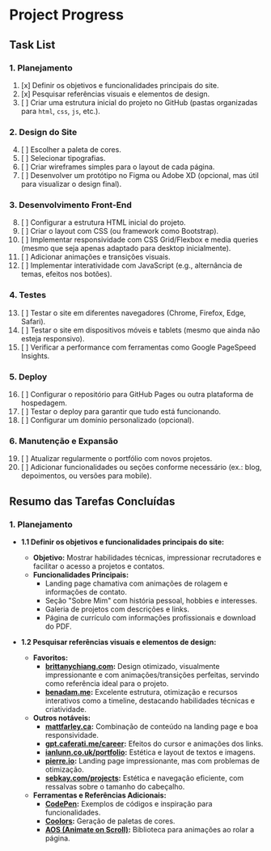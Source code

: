 # Project Progress

## Task List

### 1. Planejamento
1. [x] Definir os objetivos e funcionalidades principais do site.
2. [x] Pesquisar referências visuais e elementos de design.
3. [ ] Criar uma estrutura inicial do projeto no GitHub (pastas organizadas para `html`, `css`, `js`, etc.).

### 2. Design do Site
4. [ ] Escolher a paleta de cores.
5. [ ] Selecionar tipografias.
6. [ ] Criar wireframes simples para o layout de cada página.
7. [ ] Desenvolver um protótipo no Figma ou Adobe XD (opcional, mas útil para visualizar o design final).

### 3. Desenvolvimento Front-End
8. [ ] Configurar a estrutura HTML inicial do projeto.
9. [ ] Criar o layout com CSS (ou framework como Bootstrap).
10. [ ] Implementar responsividade com CSS Grid/Flexbox e media queries (mesmo que seja apenas adaptado para desktop inicialmente).
11. [ ] Adicionar animações e transições visuais.
12. [ ] Implementar interatividade com JavaScript (e.g., alternância de temas, efeitos nos botões).

### 4. Testes
13. [ ] Testar o site em diferentes navegadores (Chrome, Firefox, Edge, Safari).
14. [ ] Testar o site em dispositivos móveis e tablets (mesmo que ainda não esteja responsivo).
15. [ ] Verificar a performance com ferramentas como Google PageSpeed Insights.

### 5. Deploy
16. [ ] Configurar o repositório para GitHub Pages ou outra plataforma de hospedagem.
17. [ ] Testar o deploy para garantir que tudo está funcionando.
18. [ ] Configurar um domínio personalizado (opcional).

### 6. Manutenção e Expansão
19. [ ] Atualizar regularmente o portfólio com novos projetos.
20. [ ] Adicionar funcionalidades ou seções conforme necessário (ex.: blog, depoimentos, ou versões para mobile).

## Resumo das Tarefas Concluídas

### 1. Planejamento
- **1.1 Definir os objetivos e funcionalidades principais do site:**
  - **Objetivo:** Mostrar habilidades técnicas, impressionar recrutadores e facilitar o acesso a projetos e contatos.
  - **Funcionalidades Principais:**
	- Landing page chamativa com animações de rolagem e informações de contato.
	- Seção "Sobre Mim" com história pessoal, hobbies e interesses.
	- Galeria de projetos com descrições e links.
	- Página de currículo com informações profissionais e download do PDF.

- **1.2 Pesquisar referências visuais e elementos de design:**
  - **Favoritos:**
	- **[brittanychiang.com](https://brittanychiang.com/):** Design otimizado, visualmente impressionante e com animações/transições perfeitas, servindo como referência ideal para o projeto.
	- **[benadam.me](https://benadam.me/):** Excelente estrutura, otimização e recursos interativos como a timeline, destacando habilidades técnicas e criatividade.
  - **Outros notáveis:**
      - **[mattfarley.ca](https://mattfarley.ca):** Combinação de conteúdo na landing page e boa responsividade.
	  - **[gpt.caferati.me/career](https://gpt.caferati.me/career):** Efeitos do cursor e animações dos links.
	  - **[ianlunn.co.uk/portfolio](https://ianlunn.co.uk/portfolio):** Estética e layout de textos e imagens.
	  - **[pierre.io](https://pierre.io):** Landing page impressionante, mas com problemas de otimização.
	  - **[sebkay.com/projects](https://sebkay.com/projects):** Estética e navegação eficiente, com ressalvas sobre o tamanho do cabeçalho.
  - **Ferramentas e Referências Adicionais:**
    - **[CodePen](https://codepen.io/):** Exemplos de códigos e inspiração para funcionalidades.
    - **[Coolors](https://coolors.co/):** Geração de paletas de cores.
    - **[AOS (Animate on Scroll)](https://michalsnik.github.io/aos/):** Biblioteca para animações ao rolar a página.
